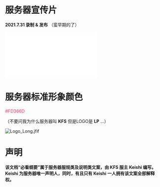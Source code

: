 # 服务器宣传片
 **2021.7.31 录制 & 发布** （蛮早期的了）  
<iframe src="//player.bilibili.com/player.html?aid=377070368&bvid=BV1zo4y1S756&cid=380073477&page=1" scrolling="no" border="0" frameborder="no" framespacing="0" allowfullscreen="true"> </iframe>

# 服务器标准形象颜色
<font color=#FD366D>#FD366D</font>

（不要问我为什么服务器叫 **KFS** 但是LOGO是 **LP** …）

![Logo_Long.jfif](/img/Logo_Long.jfif)

# 声明
**该文档“必看纲要”属于服务器服规类及说明类文案，由 KFS 服主 Keishi 编写。Keishi 为服务器唯一声明人，同时，有且只有 Keishi 一人拥有该文案全部解释权。**